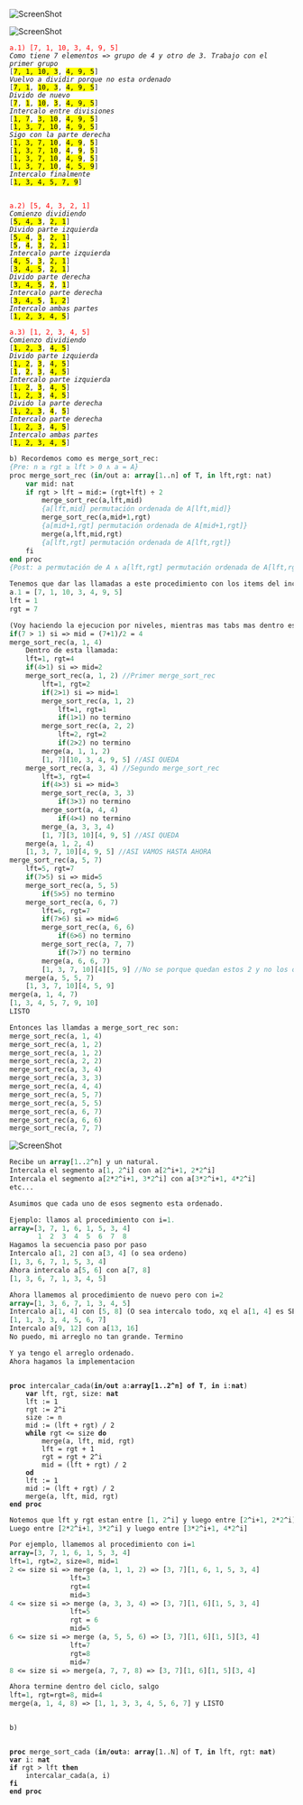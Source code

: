 ![ScreenShot](Imagenes%20practico%201.2/ej1.png)

![ScreenShot](Imagenes%20practico%201.1/ej4.png)

<pre><code><span style="color:red;">a.1) [7, 1, 10, 3, 4, 9, 5]</span>
<i>Como tiene 7 elementos => grupo de 4 y otro de 3. Trabajo con el primer grupo</i> 
[<mark>7, 1, 10, 3</mark>, <mark>4, 9, 5</mark>]
<i>Vuelvo a dividir porque no esta ordenado</i>
[<mark>7, 1</mark>, <mark>10, 3</mark>, <mark>4, 9, 5</mark>]
<i>Divido de nuevo</i>
[<mark>7</mark>, <mark>1</mark>, <mark>10</mark>, <mark>3</mark>, <mark>4, 9, 5</mark>]
<i>Intercalo entre divisiones</i>
[<mark>1, 7</mark>, <mark>3, 10</mark>, <mark>4, 9, 5</mark>]
[<mark>1, 3, 7, 10</mark>, <mark>4, 9, 5</mark>]
<i>Sigo con la parte derecha</i>
[<mark>1, 3, 7, 10</mark>, <mark>4, 9</mark>, <mark>5</mark>]
[<mark>1, 3, 7, 10</mark>, <mark>4</mark>, <mark>9</mark>, <mark>5</mark>]
[<mark>1, 3, 7, 10</mark>, <mark>4, 9</mark>, <mark>5</mark>]
[<mark>1, 3, 7, 10</mark>, <mark>4, 5, 9</mark>]
<i>Intercalo finalmente</i>
[<mark>1, 3, 4, 5, 7, 9</mark>]


<span style="color:red;">a.2) [5, 4, 3, 2, 1]</span>
<i>Comienzo dividiendo</i>
[<mark>5, 4, 3</mark>, <mark>2, 1</mark>]
<i>Divido parte izquierda</i>
[<mark>5, 4</mark>, <mark>3</mark>, <mark>2, 1</mark>]
[<mark>5</mark>, <mark>4</mark>, <mark>3</mark>, <mark>2, 1</mark>]
<i>Intercalo parte izquierda</i>
[<mark>4, 5</mark>, <mark>3</mark>, <mark>2, 1</mark>]
[<mark>3, 4, 5</mark>, <mark>2, 1</mark>]
<i>Divido parte derecha</i>
[<mark>3, 4, 5</mark>, <mark>2</mark>, <mark>1</mark>]
<i>Intercalo parte derecha</i>
[<mark>3, 4, 5</mark>, <mark>1, 2</mark>]
<i>Intercalo ambas partes</i>
[<mark>1, 2, 3, 4, 5</mark>]

<span style="color:red;">a.3) [1, 2, 3, 4, 5]</span>
<i>Comienzo dividiendo</i>
[<mark>1, 2, 3</mark>, <mark>4, 5</mark>]
<i>Divido parte izquierda</i>
[<mark>1, 2</mark>, <mark>3</mark>, <mark>4, 5</mark>]
[<mark>1</mark>, <mark>2</mark>, <mark>3</mark>, <mark>4, 5</mark>]
<i>Intercalo parte izquierda</i>
[<mark>1, 2</mark>, <mark>3</mark>, <mark>4, 5</mark>]
[<mark>1, 2, 3</mark>, <mark>4, 5</mark>]
<i>Divido la parte derecha</i>
[<mark>1, 2, 3</mark>, <mark>4</mark>, <mark>5</mark>]
<i>Intercalo parte derecha</i>
[<mark>1, 2, 3</mark>, <mark>4, 5</mark>]
<i>Intercalo ambas partes</i>
[<mark>1, 2, 3, 4, 5</mark>]
</code></pre>

```pascal
b) Recordemos como es merge_sort_rec:
{Pre: n ≥ rgt ≥ lft > 0 ∧ a = A}
proc merge_sort_rec (in/out a: array[1..n] of T, in lft,rgt: nat)
	var mid: nat
	if rgt > lft → mid:= (rgt+lft) ÷ 2
		merge_sort_rec(a,lft,mid)
		{a[lft,mid] permutación ordenada de A[lft,mid]}
		merge_sort_rec(a,mid+1,rgt)
		{a[mid+1,rgt] permutación ordenada de A[mid+1,rgt]}
		merge(a,lft,mid,rgt)
		{a[lft,rgt] permutación ordenada de A[lft,rgt]}
	fi
end proc
{Post: a permutación de A ∧ a[lft,rgt] permutación ordenada de A[lft,rg]}

Tenemos que dar las llamadas a este procedimiento con los items del inciso a.1
a.1 = [7, 1, 10, 3, 4, 9, 5]
lft = 1
rgt = 7

(Voy haciendo la ejecucion por niveles, mientras mas tabs mas dentro estoy)
if(7 > 1) si => mid = (7+1)/2 = 4
merge_sort_rec(a, 1, 4)
	Dentro de esta llamada:
	lft=1, rgt=4
	if(4>1) si => mid=2
	merge_sort_rec(a, 1, 2) //Primer merge_sort_rec
		lft=1, rgt=2
		if(2>1) si => mid=1
		merge_sort_rec(a, 1, 2)
			lft=1, rgt=1
			if(1>1) no termino
		merge_sort_rec(a, 2, 2)
			lft=2, rgt=2
			if(2>2) no termino
		merge(a, 1, 1, 2)
		[1, 7][10, 3, 4, 9, 5] //ASI QUEDA
	merge_sort_rec(a, 3, 4) //Segundo merge_sort_rec
		lft=3, rgt=4
		if(4>3) si => mid=3
		merge_sort_rec(a, 3, 3)
			if(3>3) no termino
		merge_sort(a, 4, 4)
			if(4>4) no termino
		merge_(a, 3, 3, 4)
		[1, 7][3, 10][4, 9, 5] //ASI QUEDA
	merge(a, 1, 2, 4)
	[1, 3, 7, 10][4, 9, 5] //ASI VAMOS HASTA AHORA
merge_sort_rec(a, 5, 7)
	lft=5, rgt=7
	if(7>5) si => mid=5
	merge_sort_rec(a, 5, 5)
		if(5>5) no termino
	merge_sort_rec(a, 6, 7)
		lft=6, rgt=7
		if(7>6) si => mid=6
		merge_sort_rec(a, 6, 6)
			if(6>6) no termino
		merge_sort_rec(a, 7, 7)
			if(7>7) no termino
		merge(a, 6, 6, 7)
		[1, 3, 7, 10][4][5, 9] //No se porque quedan estos 2 y no los otros 2
	merge(a, 5, 5, 7)
	[1, 3, 7, 10][4, 5, 9]
merge(a, 1, 4, 7)
[1, 3, 4, 5, 7, 9, 10]
LISTO

Entonces las llamdas a merge_sort_rec son:
merge_sort_rec(a, 1, 4)
merge_sort_rec(a, 1, 2)
merge_sort_rec(a, 1, 2)
merge_sort_rec(a, 2, 2)
merge_sort_rec(a, 3, 4)
merge_sort_rec(a, 3, 3)
merge_sort_rec(a, 4, 4)
merge_sort_rec(a, 5, 7)
merge_sort_rec(a, 5, 5)
merge_sort_rec(a, 6, 7)
merge_sort_rec(a, 6, 6)
merge_sort_rec(a, 7, 7)
```

![ScreenShot](Imagenes%20practico%201.2/ej2.png)

```pascal
Recibe un array[1..2^n] y un natural.
Intercala el segmento a[1, 2^i] con a[2^i+1, 2*2^i]
Intercala el segmento a[2*2^i+1, 3*2^i] con a[3*2^i+1, 4*2^i]
etc...

Asumimos que cada uno de esos segmento esta ordenado.

Ejemplo: llamos al procedimiento con i=1.
array=[3, 7, 1, 6, 1, 5, 3, 4]
	   1  2  3  4  5  6  7  8
Hagamos la secuencia paso por paso
Intercalo a[1, 2] con a[3, 4] (o sea ordeno)
[1, 3, 6, 7, 1, 5, 3, 4]
Ahora intercalo a[5, 6] con a[7, 8]
[1, 3, 6, 7, 1, 3, 4, 5]

Ahora llamemos al procedimiento de nuevo pero con i=2
array=[1, 3, 6, 7, 1, 3, 4, 5]
Intercalo a[1, 4] con [5, 8] (O sea intercalo todo, xq el a[1, 4] es SEGMENTO, incluye a a[2] y a[3])
[1, 1, 3, 3, 4, 5, 6, 7]
Intercalo a[9, 12] con a[13, 16]
No puedo, mi arreglo no tan grande. Termino

Y ya tengo el arreglo ordenado. 
Ahora hagamos la implementacion
```

<pre><code>
<b>proc</b> intercalar_cada(<b>in/out</b> a:<b>array[1..2^n] of T</b>, <b>in</b> i:<b>nat</b>)
	<b>var</b> lft, rgt, size: <b>nat</b>
	lft := 1
	rgt := 2^i
	size := n
	mid := (lft + rgt) / 2
	<b>while</b> rgt &lt;= size <b>do</b>
		merge(a, lft, mid, rgt)
		lft = rgt + 1
		rgt = rgt + 2^i
		mid = (lft + rgt) / 2
	<b>od</b>
	lft := 1
	mid := (lft + rgt) / 2
	merge(a, lft, mid, rgt)
<b>end proc</b></code></pre>

```pascal
Notemos que lft y rgt estan entre [1, 2^i] y luego entre [2^i+1, 2*2^i].
Luego entre [2*2^i+1, 3*2^i] y luego entre [3*2^i+1, 4*2^i]

Por ejemplo, llamemos al procedimiento con i=1
array=[3, 7, 1, 6, 1, 5, 3, 4]
lft=1, rgt=2, size=8, mid=1
2 <= size si => merge (a, 1, 1, 2) => [3, 7][1, 6, 1, 5, 3, 4]
			   lft=3
			   rgt=4
			   mid=3
4 <= size si => merge (a, 3, 3, 4) => [3, 7][1, 6][1, 5, 3, 4]
			   lft=5
			   rgt = 6
			   mid=5
6 <= size si => merge (a, 5, 5, 6) => [3, 7][1, 6][1, 5][3, 4]
			   lft=7
			   rgt=8
			   mid=7
8 <= size si => merge(a, 7, 7, 8) => [3, 7][1, 6][1, 5][3, 4]

Ahora termine dentro del ciclo, salgo
lft=1, rgt=rgt=8, mid=4
merge(a, 1, 4, 8) => [1, 1, 3, 3, 4, 5, 6, 7] y LISTO


b)
```

<pre><code>
<b>proc</b> merge_sort_cada (<b>in/out</b>a: <b>array</b>[1..N] of <b>T</b>, <b>in</b> lft, rgt: <b>nat</b>)
<b>var</b> i: <b>nat</b>
<b>if</b> rgt &gt; lft <b>then</b>
	intercalar_cada(a, i)
<b>fi</b>
<b>end proc</b></code></proc>
